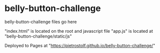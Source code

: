 # belly-button-challenge
belly-button-challenge files go here

"index.html" is located on the root and javascript file "app.js" is located at "belly-button-challenge/static/js"

Deployed to Pages at "https://pietrostolf.github.io/belly-button-challenge/"
